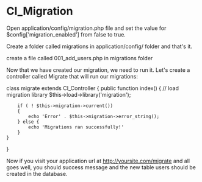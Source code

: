 # CI_Migration



Open application/config/migration.php file and set the value for $config['migration_enabled'] from false to true.

Create a folder called migrations in application/config/ folder and that's it.

create a file called 001_add_users.php in migrations folder

Now that we have created our migration, we need to run it. Let's create a controller called Migrate that will run our migrations:


class migrate extends CI_Controller {
    public function index()
    {
        // load migration library
        $this->load->library('migration');

        if ( ! $this->migration->current())
        {
            echo 'Error' . $this->migration->error_string();
        } else {
            echo 'Migrations ran successfully!'
        }   
    }    
}


Now if you visit your application url at http://yoursite.com/migrate and all goes well, you should success message and the new table users should be created in the database.
